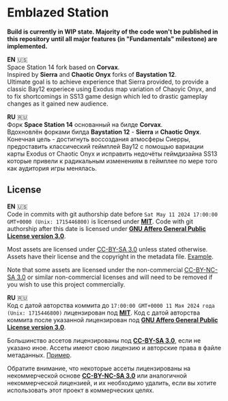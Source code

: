 # Emblazed Station

**Build is currently in WIP state. Majority of the code won't be published in this repository until all major features (in "Fundamentals" milestone) are implemented.**

**EN** 🇺🇸  
Space Station 14 fork based on **Corvax**.  
Inspired by **Sierra** and **Chaotic Onyx** forks of **Baystation 12**.  
Ultimate goal is to achieve experience that Sierra provided, to provide a classic Bay12 experiece using Exodus map variation of Chaoyic Onyx, and to fix shortcomings in SS13 game design which led to drastic gameplay changes as it gained new audience.

**RU** 🇷🇺  
Форк **Space Station 14** основанный на билде **Corvax**.  
Вдохновлён форками билда **Baystation 12** - **Sierra** и **Chaotic Onyx**.  
Конечная цель - достигнуть воссоздания атмосферы Сиерры, предоставить классический геймплей Bay12 с помощью вариации карты Exodus от Chaotic Onyx и исправить недочёты геймдизайна SS13 которые привели к радикальным изменениям в геймплее по мере того как аудитория игры менялась.


## License

**EN** 🇺🇸  
Code in commits with git authorship date before `Sat May 11 2024 17:00:00 GMT+0000 (Unix: 1715446800)` is licensed under [**MIT**](https://github.com/Sierra-14/Emblazed/blob/master/LICENSE-MIT.txt). Code with git authorship after this date is licensed under [**GNU Affero General Public License version 3.0**](https://github.com/Sierra-14/Emblazed/blob/master/LICENSE-AGPLv3.txt).

Most assets are licensed under [CC-BY-SA 3.0](https://creativecommons.org/licenses/by-sa/3.0/) unless stated otherwise. Assets have their license and the copyright in the metadata file.
[Example](https://github.com/Sierra-14/Emblazed/blob/master/Resources/Textures/Objects/Tools/crowbar.rsi/meta.json).

Note that some assets are licensed under the non-commercial [CC-BY-NC-SA 3.0](https://creativecommons.org/licenses/by-nc-sa/3.0/) or similar non-commercial licenses and will need to be removed if you wish to use this project commercially.

**RU** 🇷🇺  
Код с датой авторства коммита до `17:00:00 GMT+0000 11 Мая 2024 года (Unix: 1715446800)` лицензирован под [**MIT**](https://github.com/Sierra-14/Emblazed/blob/master/LICENSE-MIT.txt). Код с датой авторства коммита после указанной лицензирован под [**GNU Affero General Public License version 3.0**](https://github.com/Sierra-14/Emblazed/blob/master/LICENSE-AGPLv3.txt).

Большинство ассетов лицензированы под [**CC-BY-SA 3.0**](https://creativecommons.org/licenses/by-sa/3.0/), если не указано иное. Ассеты имеют свою лицензию и авторские права в файле метаданных. [Пример](https://github.com/Sierra-14/Emblazed/blob/master/Resources/Textures/Objects/Tools/crowbar.rsi/meta.json).

Обратите внимание, что некоторые ассеты лицензированы на некоммерческой основе [**CC-BY-NC-SA 3.0**](https://creativecommons.org/licenses/by-nc-sa/3.0/) или аналогичной некоммерческой лицензией, и их необходимо удалить, если вы хотите использовать этот проект в коммерческих целях.
